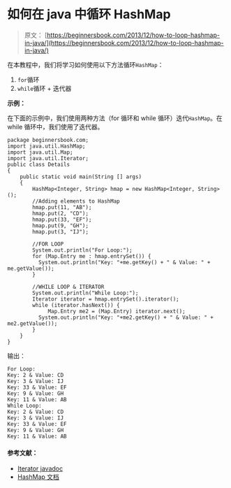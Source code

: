# 如何在 java 中循环 HashMap

> 原文： [https://beginnersbook.com/2013/12/how-to-loop-hashmap-in-java/](https://beginnersbook.com/2013/12/how-to-loop-hashmap-in-java/)

在本教程中，我们将学习如何使用以下方法循环`HashMap`：

1.  `for`循环
2.  `while`循环 + 迭代器

**示例：**

在下面的示例中，我们使用两种方法（for 循环和 while 循环）迭代`HashMap`。在 while 循环中，我们使用了迭代器。

```
package beginnersbook.com;
import java.util.HashMap;
import java.util.Map;
import java.util.Iterator;
public class Details
{
    public static void main(String [] args)
    {
        HashMap<Integer, String> hmap = new HashMap<Integer, String>();
        //Adding elements to HashMap
        hmap.put(11, "AB");
        hmap.put(2, "CD");
        hmap.put(33, "EF");
        hmap.put(9, "GH");
        hmap.put(3, "IJ");

        //FOR LOOP
        System.out.println("For Loop:");
        for (Map.Entry me : hmap.entrySet()) {
          System.out.println("Key: "+me.getKey() + " & Value: " + me.getValue());
        }

        //WHILE LOOP & ITERATOR
        System.out.println("While Loop:");
        Iterator iterator = hmap.entrySet().iterator();
        while (iterator.hasNext()) {
             Map.Entry me2 = (Map.Entry) iterator.next();
          System.out.println("Key: "+me2.getKey() + " & Value: " + me2.getValue());
        } 
    }
}
```

输出：

```
For Loop:
Key: 2 & Value: CD
Key: 3 & Value: IJ
Key: 33 & Value: EF
Key: 9 & Value: GH
Key: 11 & Value: AB
While Loop:
Key: 2 & Value: CD
Key: 3 & Value: IJ
Key: 33 & Value: EF
Key: 9 & Value: GH
Key: 11 & Value: AB
```

#### 参考文献：

*   [Iterator javadoc](https://docs.oracle.com/javase/7/docs/api/java/util/Iterator.html)
*   [HashMap 文档](https://docs.oracle.com/javase/7/docs/api/java/util/HashMap.html)